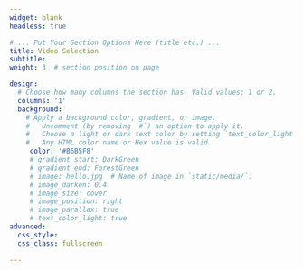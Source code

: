 ```yaml
---
widget: blank
headless: true

# ... Put Your Section Options Here (title etc.) ...
title: Video Selection
subtitle:
weight: 3  # section position on page

design:
  # Choose how many columns the section has. Valid values: 1 or 2.
  columns: '1'
  background:
    # Apply a background color, gradient, or image.
    #   Uncomment (by removing `#`) an option to apply it.
    #   Choose a light or dark text color by setting `text_color_light`.
    #   Any HTML color name or Hex value is valid.
     color: '#B6B5F8'
     # gradient_start: DarkGreen
     # gradient_end: ForestGreen
     # image: hello.jpg  # Name of image in `static/media/`.
     # image_darken: 0.4
     # image_size: cover
     # image_position: right
     # image_parallax: true
     # text_color_light: true
advanced:
  css_style:
  css_class: fullscreen

---
```

